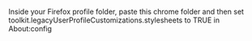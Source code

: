 Inside your Firefox profile folder, paste this chrome folder and then set toolkit.legacyUserProfileCustomizations.stylesheets to TRUE in About:config
